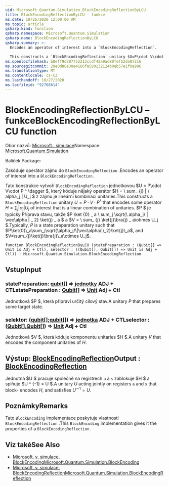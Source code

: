 ```yaml
---
uid: Microsoft.Quantum.Simulation.BlockEncodingReflectionByLCU
title: BlockEncodingReflectionByLCU – funkce
ms.date: 10/26/2020 12:00:00 AM
ms.topic: article
qsharp.kind: function
qsharp.namespace: Microsoft.Quantum.Simulation
qsharp.name: BlockEncodingReflectionByLCU
qsharp.summary: >-
  Encodes an operator of interest into a `BlockEncodingReflection`.

  This constructs a `BlockEncodingReflection` unitary $U=P\cdot V\cdot P^\dagger$ that encodes some operator $H=\sum_{j}|\alpha_j|U_j$ of interest that is a linear combination of unitaries. Typically, $P$ is a state preparation unitary such that $P\ket{0}\_a\sum_j\sqrt{\alpha_j/\|\vec\alpha\|\_2}\ket{j}\_a$, and $V=\sum_{j}\ket{j}\bra{j}\_a\otimes U_j$.
ms.openlocfilehash: b8eff9d207752213ccdf42a9ad80fefb2da07216
ms.sourcegitcommit: 29e0d88a30e4166fa580132124b0eb57e1f0e986
ms.translationtype: MT
ms.contentlocale: cs-CZ
ms.lasthandoff: 10/27/2020
ms.locfileid: "92708614"
---
```

# <a name="blockencodingreflectionbylcu-function"></a><span data-ttu-id="b4d39-102">BlockEncodingReflectionByLCU – funkce</span><span class="sxs-lookup"><span data-stu-id="b4d39-102">BlockEncodingReflectionByLCU function</span></span>

<span data-ttu-id="b4d39-103">Obor názvů: [Microsoft.. simulace](xref:Microsoft.Quantum.Simulation)</span><span class="sxs-lookup"><span data-stu-id="b4d39-103">Namespace: [Microsoft.Quantum.Simulation](xref:Microsoft.Quantum.Simulation)</span></span>

<span data-ttu-id="b4d39-104">Balíček [](https://nuget.org/packages/)</span><span class="sxs-lookup"><span data-stu-id="b4d39-104">Package: [](https://nuget.org/packages/)</span></span>


<span data-ttu-id="b4d39-105">Zakóduje operátor zájmu do `BlockEncodingReflection` .</span><span class="sxs-lookup"><span data-stu-id="b4d39-105">Encodes an operator of interest into a `BlockEncodingReflection`.</span></span>

<span data-ttu-id="b4d39-106">Tato konstrukce vytvoří `BlockEncodingReflection` jednotkovou $U = P\cdot V\cdot P ^ \dagger $, který kóduje nějaký operátor $H = \ sum_ {j} | \ alpha_j | U_j $ z zájmu je lineární kombinací unitaries.</span><span class="sxs-lookup"><span data-stu-id="b4d39-106">This constructs a `BlockEncodingReflection` unitary $U=P\cdot V\cdot P^\dagger$ that encodes some operator $H=\sum_{j}|\alpha_j|U_j$ of interest that is a linear combination of unitaries.</span></span> <span data-ttu-id="b4d39-107">$P $ je typicky Příprava stavu, takže $P \ket {0} \_ a \ sum_j \sqrt{\ alpha_j/ \| \vec\alpha \| \_ 2} \ket{j} \_ a $ a $V = \ sum_ {j} \ket{j}\bra{j} \_ a\otimes U_j $.</span><span class="sxs-lookup"><span data-stu-id="b4d39-107">Typically, $P$ is a state preparation unitary such that $P\ket{0}\_a\sum_j\sqrt{\alpha_j/\|\vec\alpha\|\_2}\ket{j}\_a$, and $V=\sum_{j}\ket{j}\bra{j}\_a\otimes U_j$.</span></span>

```qsharp
function BlockEncodingReflectionByLCU (statePreparation : (Qubit[] => Unit is Adj + Ctl), selector : ((Qubit[], Qubit[]) => Unit is Adj + Ctl)) : Microsoft.Quantum.Simulation.BlockEncodingReflection
```


## <a name="input"></a><span data-ttu-id="b4d39-108">Vstup</span><span class="sxs-lookup"><span data-stu-id="b4d39-108">Input</span></span>

### <a name="statepreparation--qubit--unit-adj--ctl"></a><span data-ttu-id="b4d39-109">statePreparation: [qubit](xref:microsoft.quantum.lang-ref.qubit)[] => [jednotky](xref:microsoft.quantum.lang-ref.unit) ADJ + CTL</span><span class="sxs-lookup"><span data-stu-id="b4d39-109">statePreparation : [Qubit](xref:microsoft.quantum.lang-ref.qubit)[] => [Unit](xref:microsoft.quantum.lang-ref.unit) Adj + Ctl</span></span>

<span data-ttu-id="b4d39-110">Jednotková $P $, která připraví určitý cílový stav.</span><span class="sxs-lookup"><span data-stu-id="b4d39-110">A unitary $P$ that prepares some target state.</span></span>


### <a name="selector--qubitqubit--unit-adj--ctl"></a><span data-ttu-id="b4d39-111">selektor: ([qubit](xref:microsoft.quantum.lang-ref.qubit)[];[qubit](xref:microsoft.quantum.lang-ref.qubit)[]) => [jednotka](xref:microsoft.quantum.lang-ref.unit) ADJ + CTL</span><span class="sxs-lookup"><span data-stu-id="b4d39-111">selector : ([Qubit](xref:microsoft.quantum.lang-ref.qubit)[],[Qubit](xref:microsoft.quantum.lang-ref.qubit)[]) => [Unit](xref:microsoft.quantum.lang-ref.unit) Adj + Ctl</span></span>

<span data-ttu-id="b4d39-112">Jednotková $V $, která kóduje komponentu unitaries $H $.</span><span class="sxs-lookup"><span data-stu-id="b4d39-112">A unitary $V$ that encodes the component unitaries of $H$.</span></span>



## <a name="output--blockencodingreflection"></a><span data-ttu-id="b4d39-113">Výstup: [BlockEncodingReflection](xref:Microsoft.Quantum.Simulation.BlockEncodingReflection)</span><span class="sxs-lookup"><span data-stu-id="b4d39-113">Output : [BlockEncodingReflection](xref:Microsoft.Quantum.Simulation.BlockEncodingReflection)</span></span>

<span data-ttu-id="b4d39-114">Jednotná $U $ pracuje společně na registrech `a` a `s` zablokuje $H $ a splňuje $U ^ {-1} = U $.</span><span class="sxs-lookup"><span data-stu-id="b4d39-114">A unitary $U$ acting jointly on registers `a` and `s` that block- encodes $H$, and satisfies $U'^{-1} = U$.</span></span>

## <a name="remarks"></a><span data-ttu-id="b4d39-115">Poznámky</span><span class="sxs-lookup"><span data-stu-id="b4d39-115">Remarks</span></span>

<span data-ttu-id="b4d39-116">Tato `BlockEncoding` implementace poskytuje vlastnosti `BlockEncodingReflection` .</span><span class="sxs-lookup"><span data-stu-id="b4d39-116">This `BlockEncoding` implementation gives it the properties of a `BlockEncodingReflection`.</span></span>

## <a name="see-also"></a><span data-ttu-id="b4d39-117">Viz také</span><span class="sxs-lookup"><span data-stu-id="b4d39-117">See Also</span></span>

- [<span data-ttu-id="b4d39-118">Microsoft. v. simulace. BlockEncoding</span><span class="sxs-lookup"><span data-stu-id="b4d39-118">Microsoft.Quantum.Simulation.BlockEncoding</span></span>](xref:Microsoft.Quantum.Simulation.BlockEncoding)
- [<span data-ttu-id="b4d39-119">Microsoft. v. simulace. BlockEncodingReflection</span><span class="sxs-lookup"><span data-stu-id="b4d39-119">Microsoft.Quantum.Simulation.BlockEncodingReflection</span></span>](xref:Microsoft.Quantum.Simulation.BlockEncodingReflection)